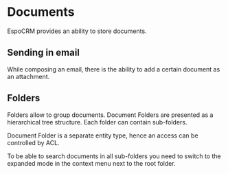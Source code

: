 # Documents

EspoCRM provides an ability to store documents.

## Sending in email

While composing an email, there is the ability to add a certain document as an attachment.

## Folders

Folders allow to group documents. Document Folders are presented as a hierarchical tree structure. Each folder can contain sub-folders.

Document Folder is a separate entity type, hence an access can be controlled by ACL.

To be able to search documents in all sub-folders you need to switch to the expanded mode in the context menu next to the root folder.
